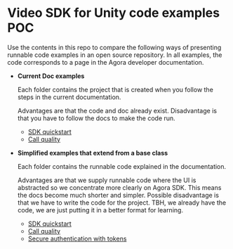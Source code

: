 # Video SDK for Unity code examples POC

Use the contents in this repo to compare the following ways of presenting runnable code examples in an open source 
repository. In all examples, the code corresponds to a page in the Agora developer documentation. 

- **Current Doc examples**

  Each folder contains the project that is created when you follow the steps in the current documentation.

  Advantages are that the code and doc already exist. Disadvantage is that you have to follow the docs to make the code run.
  - [SDK quickstart](current-examples/get-started-sdk/)
  - [Call quality](./current-examples/ensure-call-quality/)


- **Simplified examples that extend from a base class**

   Each folder contains the runnable code explained in the documentation. 

    Advantages are that we supply runnable code where the UI is abstracted so we concentrate more clearly on Agora
     SDK. This means the docs become much shorter and simpler. Possible disadvantage is that we have to write the
     code for the project. TBH, we already have the code, we are just putting it in a better format for learning.
  - [SDK quickstart](./Docs-Examples/Assets/get-started-sdk/)
  - [Call quality](./Docs-Examples/Assets/ensure-call-quality/)
  - [Secure authentication with tokens](Docs-Examples/authentication-workflow/)


